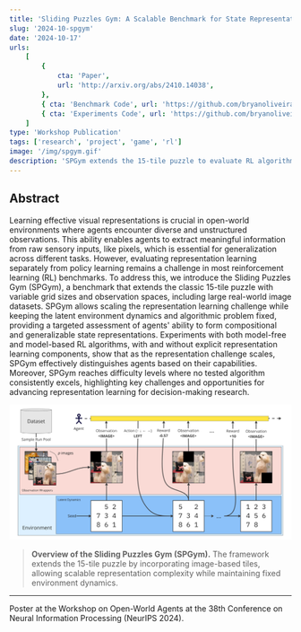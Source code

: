 ```yaml
---
title: 'Sliding Puzzles Gym: A Scalable Benchmark for State Representation in Visual Reinforcement Learning'
slug: '2024-10-spgym'
date: '2024-10-17'
urls:
    [
        {
            cta: 'Paper',
            url: 'http://arxiv.org/abs/2410.14038',
        },
        { cta: 'Benchmark Code', url: 'https://github.com/bryanoliveira/sliding-puzzles-gym' },
        { cta: 'Experiments Code', url: 'https://github.com/bryanoliveira/spgym-experiments' },
    ]
type: 'Workshop Publication'
tags: ['research', 'project', 'game', 'rl']
image: '/img/spgym.gif'
description: 'SPGym extends the 15-tile puzzle to evaluate RL algorithms by scaling representation learning while keeping latent dynamics and algorithmic problem fixed, revealing opportunities for advancing representation learning for decision-making research.'
---
```


## Abstract

Learning effective visual representations is crucial in open-world environments where agents encounter diverse and unstructured observations. This ability enables agents to extract meaningful information from raw sensory inputs, like pixels, which is essential for generalization across different tasks. However, evaluating representation learning separately from policy learning remains a challenge in most reinforcement learning (RL) benchmarks. To address this, we introduce the Sliding Puzzles Gym (SPGym), a benchmark that extends the classic 15-tile puzzle with variable grid sizes and observation spaces, including large real-world image datasets. SPGym allows scaling the representation learning challenge while keeping the latent environment dynamics and algorithmic problem fixed, providing a targeted assessment of agents' ability to form compositional and generalizable state representations. Experiments with both model-free and model-based RL algorithms, with and without explicit representation learning components, show that as the representation challenge scales, SPGym effectively distinguishes agents based on their capabilities. Moreover, SPGym reaches difficulty levels where no tested algorithm consistently excels, highlighting key challenges and opportunities for advancing representation learning for decision-making research.

<div align="center">
    <img class="text-img mw-100" src="/img/spgym_diagram.png">
</div>

> <b>Overview of the Sliding Puzzles Gym (SPGym).</b> The framework extends the 15-tile puzzle by incorporating image-based tiles, allowing scalable representation complexity while maintaining fixed environment dynamics.

---
Poster at the Workshop on Open-World Agents at the 38th Conference on Neural Information Processing (NeurIPS 2024).

